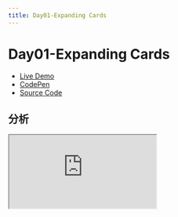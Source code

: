 ```yaml
---
title: Day01-Expanding Cards
---
```


# Day01-Expanding Cards

- [Live Demo](https://50projects50days.com/projects/expanding-cards/)
- [CodePen](https://codepen.io/hfxuanzai/pen/mdaKVgb)
- [Source Code](https://github.dev/bradtraversy/50projects50days/tree/master/expanding-cards)

## 分析

<IFrame src="https://50projects50days.com/projects/expanding-cards/" />

几个卡片水平排列，其中只有一个卡片展开，其他卡片则折叠（宽度很窄）。

展开的卡片左下角有卡片的标题。

点击某个折叠的卡片会发生：

1. 原先展开的卡片折叠、标题消失
2. 被点击的卡片展开、标题出现

其中，折叠、展开、标题出现都是有动画的。折叠和展开的时间一样，标题出现有渐入，消失是直接消失。

## 实现

### 思路

用 flex 布局，用 flex 属性控制宽度（也就是折叠）。

用 css 控制动画效果。

用 js 给元素增减类来实现点击效果。

### 代码

:::code-group
```html
<div class="container">
  <div class="card" style="background-image: url('https://images.unsplash.com/photo-1558979158-65a1eaa08691?ixlib=rb-1.2.1&ixid=eyJhcHBfaWQiOjEyMDd9&auto=format&fit=crop&w=1350&q=80')">
    <h2>Explore The World</h2>
  </div>
  <div class="card" style="background-image: url('https://images.unsplash.com/photo-1572276596237-5db2c3e16c5d?ixlib=rb-1.2.1&ixid=eyJhcHBfaWQiOjEyMDd9&auto=format&fit=crop&w=1350&q=80')">
    <h2>Wild Forest</h2>
  </div>
  <div class="card" style="background-image: url('https://images.unsplash.com/photo-1507525428034-b723cf961d3e?ixlib=rb-1.2.1&ixid=eyJhcHBfaWQiOjEyMDd9&auto=format&fit=crop&w=1353&q=80')">
    <h2>Sunny Beach</h2>
  </div>
  <div class="card" style="background-image: url('https://images.unsplash.com/photo-1551009175-8a68da93d5f9?ixlib=rb-1.2.1&ixid=eyJhcHBfaWQiOjEyMDd9&auto=format&fit=crop&w=1351&q=80')">
    <h2>City on Winter</h2>
  </div>
  <div class="card" style="background-image: url('https://images.unsplash.com/photo-1549880338-65ddcdfd017b?ixlib=rb-1.2.1&ixid=eyJhcHBfaWQiOjEyMDd9&auto=format&fit=crop&w=1350&q=80')">
    <h2>Mountains - Clouds</h2>
  </div>
</div>
```
```css
.container {
  width: 88vw;
  height: 80vh;
  position: absolute;
  top: 50%;
  left: 50%;
  transform: translate(-50%, -50%);
  display: flex;
  flex-direction: row;
  gap: 20px;
}

.card {
  height: 100%;
  border-radius: 50px;
  background-size: cover;
  background-position: center;
  position: relative;
  overflow: hidden;
  cursor: pointer;

  transition: 1s ease-in-out;
  flex: 1;
}
.card.selected {
  flex: 10; /* 选中的元素展开 */ // [!code hl]
}

.card h2 {
  margin: 0;
  color: white;
  font-family: Helvetica;
  position: absolute;
  bottom: 20px;
  left: 20px;

  /* 通过不给 visibility 设置 transition 来实现直接消失，渐入出现 */ // [!code hl]
  transition: opacity 0.5s 0.5s; // [!code hl]
  visibility: hidden; // [!code hl]
  opacity: 0; // [!code hl]
}
.card.selected h2 {
  visibility: visible;
  opacity: 1;
}
```
```js
let cards = document.querySelectorAll(".card");

let selected = 0;
cards[selected].classList.add("selected");

cards.forEach((card, index) => {
  card.addEventListener("click", (e) => {
    cards[selected].classList.remove("selected");
    cards[index].classList.add("selected");
    selected = index;
  });
});
```
:::

## 阅读

:::code-group
```html
<div class="container">
  <div class="panel active" style="background-image: url('https://images.unsplash.com/photo-1558979158-65a1eaa08691?ixlib=rb-1.2.1&ixid=eyJhcHBfaWQiOjEyMDd9&auto=format&fit=crop&w=1350&q=80')">
    <h3>Explore The World</h3>
  </div>
  <div class="panel" style="background-image: url('https://images.unsplash.com/photo-1572276596237-5db2c3e16c5d?ixlib=rb-1.2.1&ixid=eyJhcHBfaWQiOjEyMDd9&auto=format&fit=crop&w=1350&q=80')">
    <h3>Wild Forest</h3>
  </div>
  <div class="panel" style="background-image: url('https://images.unsplash.com/photo-1507525428034-b723cf961d3e?ixlib=rb-1.2.1&ixid=eyJhcHBfaWQiOjEyMDd9&auto=format&fit=crop&w=1353&q=80')">
    <h3>Sunny Beach</h3>
  </div>
  <div class="panel" style="background-image: url('https://images.unsplash.com/photo-1551009175-8a68da93d5f9?ixlib=rb-1.2.1&ixid=eyJhcHBfaWQiOjEyMDd9&auto=format&fit=crop&w=1351&q=80')">
    <h3>City on Winter</h3>
  </div>
  <div class="panel" style="background-image: url('https://images.unsplash.com/photo-1549880338-65ddcdfd017b?ixlib=rb-1.2.1&ixid=eyJhcHBfaWQiOjEyMDd9&auto=format&fit=crop&w=1350&q=80')">
    <h3>Mountains - Clouds</h3>
  </div>
</div>
```
```css
@import url('https://fonts.googleapis.com/css?family=Muli&display=swap');

* {
  box-sizing: border-box;
}

body {
  font-family: 'Muli', sans-serif;
  display: flex;
  align-items: center;
  justify-content: center;
  height: 100vh;
  overflow: hidden;
  margin: 0;
}

.container {
  display: flex;
  width: 90vw;
}

.panel {
  background-size: cover;
  background-position: center;
  background-repeat: no-repeat;
  height: 80vh;
  border-radius: 50px;
  color: #fff;
  cursor: pointer;
  flex: 0.5;
  margin: 10px;
  position: relative;
  -webkit-transition: all 700ms ease-in;
}

.panel h3 {
  font-size: 24px;
  position: absolute;
  bottom: 20px;
  left: 20px;
  margin: 0;
  opacity: 0;
}

.panel.active {
  flex: 5;
}

.panel.active h3 {
  opacity: 1;
  transition: opacity 0.3s ease-in 0.4s;  // [!code hl]
}

@media (max-width: 480px) { // [!code hl]
  .container { // [!code hl]
    width: 100vw; // [!code hl]
  } // [!code hl]
 // [!code hl]
  .panel:nth-of-type(4), // [!code hl]
  .panel:nth-of-type(5) { // [!code hl]
    display: none; // [!code hl]
  } // [!code hl]
} // [!code hl]
```
```js
const panels = document.querySelectorAll('.panel')

panels.forEach(panel => {
    panel.addEventListener('click', () => {
        removeActiveClasses()
        panel.classList.add('active')
    })
})

function removeActiveClasses() {
    panels.forEach(panel => {
        panel.classList.remove('active')
    })
}
```
:::

## 对比

大部分实现都差不多，主要的区别在 css 里高亮的部分。

1. 通过将动画设置给 `activate` 的类就可以实现直接消失，渐入出现，比我的做法好。
2. 通过 `@media` 媒体查询做了响应式处理，避免了窗口过窄时效果不佳的问题。

## 总结

### `flex-grow`, `flex-shrink`, `flex-basis` 与 `flex` ：

`flex-basis` 设定了 flex 元素的基础大小，然后在这个基础大小设定之后，会根据容器的大小和元素的 `flex-grow` 和 `flex-shrink` 属性调整元素的大小，最后达到一个合适的尺寸。

`flex` 属性是上述三个属性的简写属性，具体规则可以查看 [MDN](https://developer.mozilla.org/zh-CN/docs/Web/CSS/flex) ，在我们的代码中（`flex: 10;`）用到的是单值语法的一种，会被扩写为 `flex: 10 1 0;` 即 `flex-grow: 10; flex-shrink: 1; flex-basis: 0;`

### `border-radius` 特性：

当设定的半径大于可用的半径，实际显示的半径会缩小为最大可用半径（如半径为50px，但宽度总共只有60px，那么最后半径为30px）。

### 只有出现有动画：

当我们想让元素只有出现有动画，而消失没有动画时，可以将 `transiation` 设置在出现之后的类（如 `selected`, `activate`）上。

### 媒体查询：

要学会使用媒体查询来做响应式处理。
